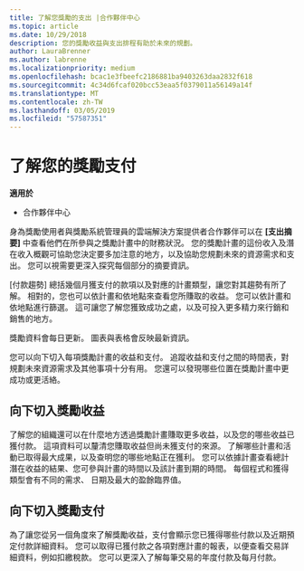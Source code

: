 ```yaml
---
title: 了解您獎勵的支出 |合作夥伴中心
ms.topic: article
ms.date: 10/29/2018
description: 您的獎勵收益與支出排程有助於未來的規劃。
author: LauraBrenner
ms.author: labrenne
ms.localizationpriority: medium
ms.openlocfilehash: bcac1e3fbeefc2186881ba9403263daa2832f618
ms.sourcegitcommit: 4c34d6fcaf020bcc53eaa5f0379011a56149a14f
ms.translationtype: MT
ms.contentlocale: zh-TW
ms.lasthandoff: 03/05/2019
ms.locfileid: "57587351"
---
```

# <a name="understand-your-incentive-payouts"></a>了解您的獎勵支付

**適用於**

-  合作夥伴中心


身為獎勵使用者與獎勵系統管理員的雲端解決方案提供者合作夥伴可以在 **\[支出摘要\]** 中查看他們在所參與之獎勵計畫中的財務狀況。 您的獎勵計畫的這份收入及潛在收入概觀可協助您決定要多加注意的地方，以及協助您規劃未來的資源需求和支出。 您可以視需要更深入探究每個部分的摘要資訊。 

[付款趨勢] 總括幾個月獲支付的款項以及對應的計畫類型，讓您對其趨勢有所了解。 相對的，您也可以依計畫和依地點來查看您所賺取的收益。 您可以依計畫和依地點進行篩選。 這可讓您了解您獲致成功之處，以及可投入更多精力來行銷和銷售的地方。

獎勵資料會每日更新。 圖表與表格會反映最新資訊。

您可以向下切入每項獎勵計畫的收益和支付。 追蹤收益和支付之間的時間表，對規劃未來資源需求及其他事項十分有用。 您還可以發現哪些位置在獎勵計畫中更成功或更活絡。 

## <a name="drill-down-on-incentives-earnings"></a>向下切入獎勵收益
了解您的組織還可以在什麼地方透過獎勵計畫賺取更多收益，以及您的哪些收益已獲付款。 這項資料可以釐清您賺取收益但尚未獲支付的來源。  了解哪些計畫和活動已取得最大成果，以及查明您的哪些地點正在獲利。 您可以依據計畫查看總計潛在收益的結果、您可參與計畫的時間以及該計畫到期的時間。 每個程式和獲得類型會有不同的需求、 日期及最大的盈餘臨界值。 

## <a name="drill-down-on-incentive-payouts"></a>向下切入獎勵支付
為了讓您從另一個角度來了解獎勵收益，支付會顯示您已獲得哪些付款以及近期預定付款詳細資料。 您可以取得已獲付款之各項對應計畫的報表，以便查看交易詳細資料，例如扣繳稅款。 您可以更深入了解每筆交易的年度付款及每月付款。